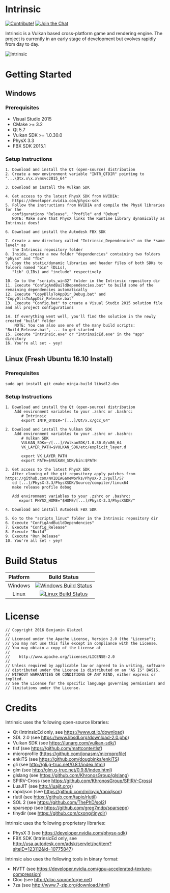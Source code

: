 # Intrinsic

[![Contribute!](https://img.shields.io/badge/contributions-welcome-brightgreen.svg?style=flat)](https://github.com/begla/Intrinsic/issues) [![Join the Chat](https://badges.gitter.im/Join%20Chat.svg)](https://gitter.im/Intrinsic-Engine/Lobby?utm_source=badge&utm_medium=badge&utm_campaign=pr-badge&utm_content=badge)

Intrinsic is a Vulkan based cross-platform game and rendering engine. The project is currently in an early stage of development but evolves rapidly from day to day.

![Intrinsic](media/screenshot3.jpg)

# Getting Started

## Windows

### Prerequisites

* Visual Studio 2015
* CMake >= 3.2
* Qt 5.7
* Vulkan SDK >= 1.0.30.0
* PhysX 3.3
* FBX SDK 2015.1

### Setup Instructions

```
1. Download and install the Qt (open-source) distribution
2. Create a new environment variable "INTR_QTDIR" pointing to "...\Qtx.x\x.x\msvc2015_64"

3. Download an install the Vulkan SDK

4. Get access to the latest PhysX SDK from NVIDIA: 
   https://developer.nvidia.com/physx-sdk
5. Follow the instructions from NVIDIA and compile the PhysX libraries for the 
   configurations "Release", "Profile" and "Debug"
   NOTE: Make sure that PhysX links the Runtime Library dynamically as Intrinsic does!
   
6. Download and install the Autodesk FBX SDK

7. Create a new directory called "Intrinsic_Dependencies" on the *same level* as 
   the Intrinsic repository folder
8. Inside, create a new folder "dependencies" containing two folders "physx" and "fbx"
9. Copy the static/dynamic libraries and header files of both SDKs to folders named "bin" (DLLs), 
   "lib" (LIBs) and "include" respectively

10. Go to the "scripts_win32" folder in the Intrinsic repository dir
11. Execute "ConfigAndBuildDependencies.bat" to build some of the remaining dependencies automatically
12. Execute "CopyDllsToAppDir_Debug.bat" and "CopyDllsToAppDir_Release.bat"
13. Execute "Config.bat" to create a Visual Studio 2015 solution file and all project configurations

14. If everything went well, you'll find the solution in the newly created "build" folder
    NOTE: You can also use one of the many build scripts: "Build_Release.bat", ... to get started
15. Execute "Intrinsic.exe" or "IntrinsicEd.exe" in the "app" directory
16. You're all set - yey!
```

## Linux (Fresh Ubuntu 16.10 Install)

### Prerequisites

```
sudo apt install git cmake ninja-build libsdl2-dev
```

### Setup Instructions

```
1. Download and install the Qt (open-source) distribution
    Add environment variables to your .zshrc or .bashrc:  
       # Intrinsic  
       export INTR_QTDIR="[...]/Qt/x.x/gcc_64"  

2. Download and install the Vulkan SDK
    Add environment variables to your .zshrc or .bashrc:  
       # Vulkan SDK  
       VULKAN_SDK=~/[...]/VulkanSDK/1.0.30.0/x86_64  
       VK_LAYER_PATH=$VULKAN_SDK/etc/explicit_layer.d  
  
       export VK_LAYER_PATH  
       export PATH=$VULKAN_SDK/bin:$PATH  

3. Get access to the latest PhysX SDK  
   After cloning of the git repository apply patches from https://github.com/NVIDIAGameWorks/PhysX-3.3/pull/57  
   cd [...]/PhysX-3.3/PhysXSDK/Source/compiler/linux64  
   make release profile debug  
  
   Add environment variables to your .zshrc or .bashrc:  
      export PHYSX_HOME="$HOME/[...]/PhysX-3.3/PhysXSDK/"  
  
4. Download and install Autodesk FBX SDK  

5. Go to the "scripts_linux" folder in the Intrinsic repository dir
6. Execute "ConfigAndBuildDependencies"
7. Execute "Config_Release"
8. Execute "Build"
9. Execute "Run_Release"
10. You're all set - yey!
```

# Build Status

| Platform | Build Status |
|:--------:|:------------:|
| Windows  | [![Windows Build Status](https://ci.appveyor.com/api/projects/status/eevcf6gfm77309ud?svg=true)](https://ci.appveyor.com/project/begla/intrinsic) |
| Linux    |  [![Linux Build Status](https://travis-ci.org/begla/Intrinsic.svg?branch=master)](https://travis-ci.org/begla/Intrinsic) |

# License

```
// Copyright 2016 Benjamin Glatzel
//
// Licensed under the Apache License, Version 2.0 (the "License");
// you may not use this file except in compliance with the License.
// You may obtain a copy of the License at
//
//    http://www.apache.org/licenses/LICENSE-2.0
//
// Unless required by applicable law or agreed to in writing, software
// distributed under the License is distributed on an "AS IS" BASIS,
// WITHOUT WARRANTIES OR CONDITIONS OF ANY KIND, either express or implied.
// See the License for the specific language governing permissions and
// limitations under the License.
```

# Credits

Intrinsic uses the following open-source libraries:

* Qt (IntrinsicEd only, see https://www.qt.io/download)
* SDL 2.0 (see https://www.libsdl.org/download-2.0.php)
* Vulkan SDK (see https://lunarg.com/vulkan-sdk/)
* tlsf (see https://github.com/mattconte/tlsf)
* microprofile (https://github.com/jonasmr/microprofile)
* enkiTS (see https://github.com/dougbinks/enkiTS)
* gli (see http://gli.g-truc.net/0.8.1/index.html)
* glm (see http://glm.g-truc.net/0.9.8/index.html)
* glslang (see https://github.com/KhronosGroup/glslang)
* SPIRV-Cross (see https://github.com/KhronosGroup/SPIRV-Cross)
* LuaJIT (see http://luajit.org/)
* rapidjson (see https://github.com/miloyip/rapidjson)
* rlutil (see https://github.com/tapio/rlutil)
* SOL 2 (see https://github.com/ThePhD/sol2)
* sparsepp (see https://github.com/greg7mdp/sparsepp)
* tinydir (see https://github.com/cxong/tinydir)

Intrinsic uses the following proprietary libraries:

* PhysX 3 (see https://developer.nvidia.com/physx-sdk)
* FBX SDK (IntrinsicEd only, see http://usa.autodesk.com/adsk/servlet/pc/item?siteID=123112&id=10775847)

Intrinsic also uses the following tools in binary format:

* NVTT (see https://developer.nvidia.com/gpu-accelerated-texture-compression)
* Cloc (see http://cloc.sourceforge.net)
* 7za (see http://www.7-zip.org/download.html)
